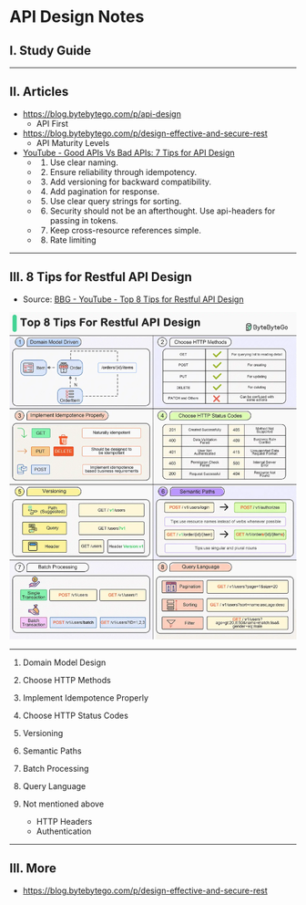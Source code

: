 # API Design Notes

## I. Study Guide

---

## II. Articles
- https://blog.bytebytego.com/p/api-design
  - API First
- https://blog.bytebytego.com/p/design-effective-and-secure-rest
  - API Maturity Levels
- [YouTube - Good APIs Vs Bad APIs: 7 Tips for API Design](https://www.youtube.com/watch?v=_gQaygjm_hg)
  - 1) Use clear naming.
  - 2) Ensure reliability through idempotency.
  - 3) Add versioning for backward compatibility.
  - 4) Add pagination for response.
  - 5) Use clear query strings for sorting.
  - 6) Security should not be an afterthought. Use api-headers for passing in tokens.
  - 7) Keep cross-resource references simple.
  - 8) Rate limiting

---

## III. 8 Tips for Restful API Design

- Source: [BBG - YouTube - Top 8 Tips for Restful API Design](https://www.youtube.com/channel/UCZgt6AzoyjslHTC9dz0UoTw/community?lb=Ugkx9RTVVqWA6TDTTaxG391GRtEMSYpDZJ1J)

![screenshot](_images/bbg-top-8-tips-restful-api-design.webp)

---

1. Domain Model Design

2. Choose HTTP Methods

3. Implement Idempotence Properly

4. Choose HTTP Status Codes

5. Versioning

6. Semantic Paths

7. Batch Processing

8. Query Language

9. Not mentioned above

    - HTTP Headers
    - Authentication

---

## III. More

- https://blog.bytebytego.com/p/design-effective-and-secure-rest
